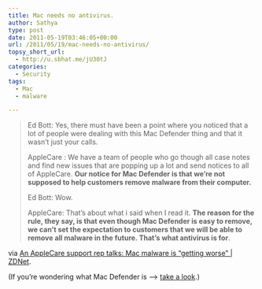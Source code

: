 ```yaml
---
title: Mac needs no antivirus.
author: Sathya
type: post
date: 2011-05-19T03:46:05+00:00
url: /2011/05/19/mac-needs-no-antivirus/
topsy_short_url:
  - http://u.sbhat.me/jU30tJ
categories:
  - Security
tags:
  - Mac
  - malware

---
```

> Ed Bott: Yes, there must have been a point where you noticed that a lot of people were dealing with this Mac Defender thing and that it wasn’t just your calls.
> 
> AppleCare : We have a team of people who go though all case notes and find new issues that are popping up a lot and send notices to all of AppleCare. **Our notice for Mac Defender is that we’re not supposed to help customers remove malware from their computer.**
> 
> Ed Bott: Wow.
> 
> AppleCare: That’s about what i said when I read it. **The reason for the rule, they say, is that even though Mac Defender is easy to remove, we can’t set the expectation to customers that we will be able to remove all malware in the future. That’s what antivirus is for**.

via [An AppleCare support rep talks: Mac malware is &#8220;getting worse&#8221; | ZDNet][1].

(If you&#8217;re wondering what Mac Defender is &#8211;> <a title="no, MacDefender is not the best AntiVirus" href="http://arstechnica.com/apple/news/2011/05/fake-mac-defender-antivirus-app-scams-users-for-money-cc-numbers.ars" target="_blank">take a look</a>.)

 [1]: http://www.zdnet.com/blog/bott/an-applecare-support-rep-talks-mac-malware-is-getting-worse/3342?pg=1
